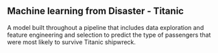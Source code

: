 ## Machine learning from Disaster - Titanic

A model built throughout a pipeline that includes data exploration and feature engineering and selection to predict the type of passengers that were most likely to survive Titanic shipwreck.
